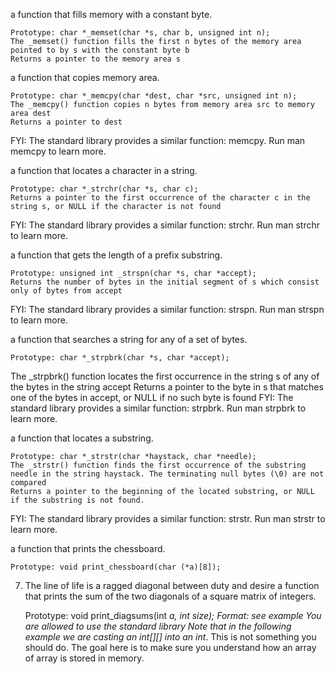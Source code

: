 a function that fills memory with a constant byte.

	Prototype: char *_memset(char *s, char b, unsigned int n);
	The _memset() function fills the first n bytes of the memory area pointed to by s with the constant byte b
	Returns a pointer to the memory area s

a function that copies memory area.

	Prototype: char *_memcpy(char *dest, char *src, unsigned int n);
	The _memcpy() function copies n bytes from memory area src to memory area dest
	Returns a pointer to dest
FYI: The standard library provides a similar function: memcpy. Run man memcpy to learn more.

a function that locates a character in a string.

	Prototype: char *_strchr(char *s, char c);
	Returns a pointer to the first occurrence of the character c in the string s, or NULL if the character is not found
FYI: The standard library provides a similar function: strchr. Run man strchr to learn more.

a function that gets the length of a prefix substring.

	Prototype: unsigned int _strspn(char *s, char *accept);
	Returns the number of bytes in the initial segment of s which consist only of bytes from accept
FYI: The standard library provides a similar function: strspn. Run man strspn to learn more.

a function that searches a string for any of a set of bytes.

	Prototype: char *_strpbrk(char *s, char *accept);
The _strpbrk() function locates the first occurrence in the string s of any of the bytes in the string accept
	Returns a pointer to the byte in s that matches one of the bytes in accept, or NULL if no such byte is found
FYI: The standard library provides a similar function: strpbrk. Run man strpbrk to learn more.

a function that locates a substring.

	Prototype: char *_strstr(char *haystack, char *needle);
	The _strstr() function finds the first occurrence of the substring needle in the string haystack. The terminating null bytes (\0) are not compared
	Returns a pointer to the beginning of the located substring, or NULL if the substring is not found.
FYI: The standard library provides a similar function: strstr. Run man strstr to learn more.

a function that prints the chessboard.

	Prototype: void print_chessboard(char (*a)[8]);

7. The line of life is a ragged diagonal between duty and desire
a function that prints the sum of the two diagonals of a square matrix of integers.

	Prototype: void print_diagsums(int *a, int size);
	Format: see example
	You are allowed to use the standard library
Note that in the following example we are casting an int[][] into an int*. This is not something you should do. The goal here is to make sure you understand how an array of array is stored in memory.


